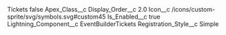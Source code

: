 <?xml version="1.0" encoding="UTF-8"?>
<CustomMetadata xmlns="http://soap.sforce.com/2006/04/metadata" xmlns:xsi="http://www.w3.org/2001/XMLSchema-instance" xmlns:xsd="http://www.w3.org/2001/XMLSchema">
    <label>Tickets</label>
    <protected>false</protected>
    <values>
        <field>Apex_Class__c</field>
        <value xsi:nil="true"/>
    </values>
    <values>
        <field>Display_Order__c</field>
        <value xsi:type="xsd:double">2.0</value>
    </values>
    <values>
        <field>Icon__c</field>
        <value xsi:type="xsd:string">/icons/custom-sprite/svg/symbols.svg#custom45</value>
    </values>
    <values>
        <field>Is_Enabled__c</field>
        <value xsi:type="xsd:boolean">true</value>
    </values>
    <values>
        <field>Lightning_Component__c</field>
        <value xsi:type="xsd:string">EventBuilderTickets</value>
    </values>
    <values>
        <field>Registration_Style__c</field>
        <value xsi:type="xsd:string">Simple</value>
    </values>
</CustomMetadata>
